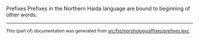 Prefixes
Prefixes in the Northern Haida language are bound to beginning of other words.

* * *

<small>This (part of) documentation was generated from [src/fst/morphology/affixes/prefixes.lexc](https://github.com/giellalt/lang-hdn/blob/main/src/fst/morphology/affixes/prefixes.lexc)</small>
